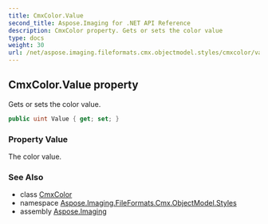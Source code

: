 ```yaml
---
title: CmxColor.Value
second_title: Aspose.Imaging for .NET API Reference
description: CmxColor property. Gets or sets the color value
type: docs
weight: 30
url: /net/aspose.imaging.fileformats.cmx.objectmodel.styles/cmxcolor/value/
---
```

## CmxColor.Value property

Gets or sets the color value.

```csharp
public uint Value { get; set; }
```

### Property Value

The color value.

### See Also

* class [CmxColor](../)
* namespace [Aspose.Imaging.FileFormats.Cmx.ObjectModel.Styles](../../cmxcolor/)
* assembly [Aspose.Imaging](../../../)


